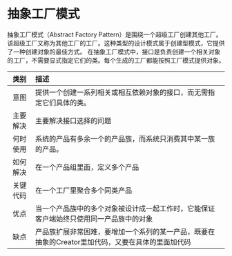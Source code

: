 # 抽象工厂模式
抽象工厂模式（Abstract Factory Pattern）是围绕一个超级工厂创建其他工厂。该超级工厂又称为其他工厂的工厂。这种类型的设计模式属于创建型模式，它提供了一种创建对象的最佳方式。
在抽象工厂模式中，接口是负责创建一个相关对象的工厂，不需要显式指定它们的类。每个生成的工厂都能按照工厂模式提供对象。

|类别|描述|
|:-:|:--|
|意图|提供一个创建一系列相关或相互依赖对象的接口，而无需指定它们具体的类。|
|主要解决|主要解决接口选择的问题|
|何时使用|系统的产品有多余一个的产品族，而系统只消费其中某一族的产品。|
|如何解决|在一个产品组里面，定义多个产品|
|关键代码|在一个工厂里聚合多个同类产品|
|优点|当一个产品族中的多个对象被设计成一起工作时，它能保证客户端始终只使用同一产品族中的对象|
|缺点|产品族扩展非常困难，要增加一个系列的某一产品，既要在抽象的Creator里加代码，又要在具体的里面加代码|


